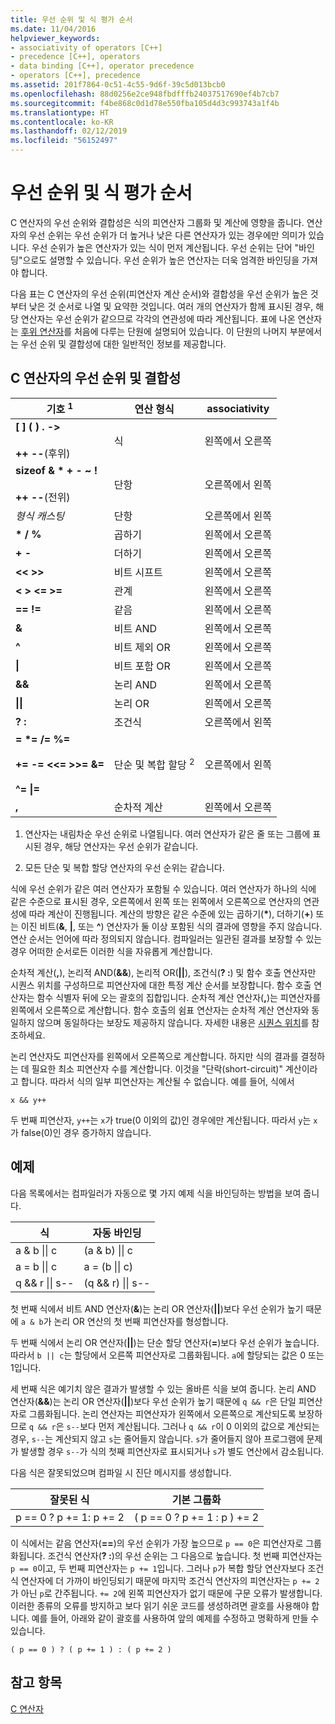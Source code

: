 ```yaml
---
title: 우선 순위 및 식 평가 순서
ms.date: 11/04/2016
helpviewer_keywords:
- associativity of operators [C++]
- precedence [C++], operators
- data binding [C++], operator precedence
- operators [C++], precedence
ms.assetid: 201f7864-0c51-4c55-9d6f-39c5d013bcb0
ms.openlocfilehash: 88d0256e2ce948fbdfffb24037517690ef4b7cb7
ms.sourcegitcommit: f4be868c0d1d78e550fba105d4d3c993743a1f4b
ms.translationtype: HT
ms.contentlocale: ko-KR
ms.lasthandoff: 02/12/2019
ms.locfileid: "56152497"
---
```

# <a name="precedence-and-order-of-evaluation"></a>우선 순위 및 식 평가 순서

C 연산자의 우선 순위와 결합성은 식의 피연산자 그룹화 및 계산에 영향을 줍니다. 연산자의 우선 순위는 우선 순위가 더 높거나 낮은 다른 연산자가 있는 경우에만 의미가 있습니다. 우선 순위가 높은 연산자가 있는 식이 먼저 계산됩니다. 우선 순위는 단어 "바인딩"으로도 설명할 수 있습니다. 우선 순위가 높은 연산자는 더욱 엄격한 바인딩을 가져야 합니다.

다음 표는 C 연산자의 우선 순위(피연산자 계산 순서)와 결합성을 우선 순위가 높은 것부터 낮은 것 순서로 나열 및 요약한 것입니다. 여러 개의 연산자가 함께 표시된 경우, 해당 연산자는 우선 순위가 같으므로 각각의 연관성에 따라 계산됩니다. 표에 나온 연산자는 [후위 연산자](../c-language/postfix-operators.md)를 처음에 다루는 단원에 설명되어 있습니다. 이 단원의 나머지 부분에서는 우선 순위 및 결합성에 대한 일반적인 정보를 제공합니다.

## <a name="precedence-and-associativity-of-c-operators"></a>C 연산자의 우선 순위 및 결합성

|기호 <sup>1</sup>|연산 형식|associativity|
|-------------|-----------------------|-------------------|
|**\[ ] ( ) . ->**<br /><br />**++** **--**(후위)|식|왼쪽에서 오른쪽|
**sizeof & \* + - ~ !**<br /><br />**++ --**(전위)|단항|오른쪽에서 왼쪽|
|*형식 캐스팅*|단항|오른쪽에서 왼쪽|
|**\* / %**|곱하기|왼쪽에서 오른쪽|
|**+ -**|더하기|왼쪽에서 오른쪽|
|**\<\< >>**|비트 시프트|왼쪽에서 오른쪽|
|**\< > \<= >=**|관계|왼쪽에서 오른쪽|
|**== !=**|같음|왼쪽에서 오른쪽|
|**&**|비트 AND|왼쪽에서 오른쪽|
|**^**|비트 제외 OR|왼쪽에서 오른쪽|
|**&#124;**|비트 포함 OR|왼쪽에서 오른쪽|
|**&&**|논리 AND|왼쪽에서 오른쪽|
|**&#124;&#124;**|논리 OR|왼쪽에서 오른쪽|
|**? :**|조건식|오른쪽에서 왼쪽|
|**= \*= /= %=**<br /><br /> **+= -= \<\<= >>= &=**<br /><br /> **^= &#124;=**|단순 및 복합 할당 <sup>2</sup>|오른쪽에서 왼쪽|
|**,**|순차적 계산|왼쪽에서 오른쪽|

1. 연산자는 내림차순 우선 순위로 나열됩니다. 여러 연산자가 같은 줄 또는 그룹에 표시된 경우, 해당 연산자는 우선 순위가 같습니다.

1. 모든 단순 및 복합 할당 연산자의 우선 순위는 같습니다.

식에 우선 순위가 같은 여러 연산자가 포함될 수 있습니다. 여러 연산자가 하나의 식에 같은 수준으로 표시된 경우, 오른쪽에서 왼쪽 또는 왼쪽에서 오른쪽으로 연산자의 연관성에 따라 계산이 진행됩니다. 계산의 방향은 같은 수준에 있는 곱하기(<strong>\*</strong>), 더하기(**+**) 또는 이진 비트(**&**, **&#124;**, 또는 **^**) 연산자가 둘 이상 포함된 식의 결과에 영향을 주지 않습니다. 연산 순서는 언어에 따라 정의되지 않습니다. 컴파일러는 일관된 결과를 보장할 수 있는 경우 어떠한 순서로든 이러한 식을 자유롭게 계산합니다.

순차적 계산(**,**), 논리적 AND(**&&**), 논리적 OR(**||**), 조건식(**? :**) 및 함수 호출 연산자만 시퀀스 위치를 구성하므로 피연산자에 대한 특정 계산 순서를 보장합니다. 함수 호출 연산자는 함수 식별자 뒤에 오는 괄호의 집합입니다. 순차적 계산 연산자(**,**)는 피연산자를 왼쪽에서 오른쪽으로 계산합니다. 함수 호출의 쉼표 연산자는 순차적 계산 연산자와 동일하지 않으며 동일하다는 보장도 제공하지 않습니다. 자세한 내용은 [시퀀스 위치](../c-language/c-sequence-points.md)를 참조하세요.

논리 연산자도 피연산자를 왼쪽에서 오른쪽으로 계산합니다. 하지만 식의 결과를 결정하는 데 필요한 최소 피연산자 수를 계산합니다. 이것을 "단락(short-circuit)" 계산이라고 합니다. 따라서 식의 일부 피연산자는 계산될 수 없습니다. 예를 들어, 식에서

`x && y++`

두 번째 피연산자, `y++`는 `x`가 true(0 이외의 값)인 경우에만 계산됩니다. 따라서 `y`는 `x`가 false(0)인 경우 증가하지 않습니다.

## <a name="examples"></a>예제

다음 목록에서는 컴파일러가 자동으로 몇 가지 예제 식을 바인딩하는 방법을 보여 줍니다.

|식|자동 바인딩|
|----------------|-----------------------|
|a & b &#124;&#124; c|(a & b) &#124;&#124; c|
|a = b &#124;&#124; c|a = (b &#124;&#124; c)|
|q && r &#124;&#124; s--|(q && r) &#124;&#124; s--|

첫 번째 식에서 비트 AND 연산자(**&**)는 논리 OR 연산자(**||**)보다 우선 순위가 높기 때문에 `a & b`가 논리 OR 연산의 첫 번째 피연산자를 형성합니다.

두 번째 식에서 논리 OR 연산자(**||**)는 단순 할당 연산자(**=**)보다 우선 순위가 높습니다. 따라서 `b || c`는 할당에서 오른쪽 피연산자로 그룹화됩니다. `a`에 할당되는 값은 0 또는 1입니다.

세 번째 식은 예기치 않은 결과가 발생할 수 있는 올바른 식을 보여 줍니다. 논리 AND 연산자(**&&**)는 논리 OR 연산자(**||**)보다 우선 순위가 높기 때문에 `q && r`은 단일 피연산자로 그룹화됩니다. 논리 연산자는 피연산자가 왼쪽에서 오른쪽으로 계산되도록 보장하므로 `q && r`은 `s--`보다 먼저 계산됩니다. 그러나 `q && r`이 0 이외의 값으로 계산되는 경우, `s--`는 계산되지 않고 `s`는 줄어들지 않습니다. `s`가 줄어들지 않아 프로그램에 문제가 발생할 경우 `s--`가 식의 첫째 피연산자로 표시되거나 `s`가 별도 연산에서 감소됩니다.

다음 식은 잘못되었으며 컴파일 시 진단 메시지를 생성합니다.

|잘못된 식|기본 그룹화|
|------------------------|----------------------|
|p == 0 ? p += 1: p += 2|( p == 0 ? p += 1 : p ) += 2|

이 식에서는 같음 연산자(**==**)의 우선 순위가 가장 높으므로 `p == 0`은 피연산자로 그룹화됩니다. 조건식 연산자(**? :**)의 우선 순위는 그 다음으로 높습니다. 첫 번째 피연산자는 `p == 0`이고, 두 번째 피연산자는 `p += 1`입니다. 그러나 `p`가 복합 할당 연산자보다 조건식 연산자에 더 가까이 바인딩되기 때문에 마지막 조건식 연산자의 피연산자는 `p += 2`가 아닌 `p`로 간주됩니다. `+= 2`에 왼쪽 피연산자가 없기 때문에 구문 오류가 발생합니다. 이러한 종류의 오류를 방지하고 보다 읽기 쉬운 코드를 생성하려면 괄호를 사용해야 합니다. 예를 들어, 아래와 같이 괄호를 사용하여 앞의 예제를 수정하고 명확하게 만들 수 있습니다.

`( p == 0 ) ? ( p += 1 ) : ( p += 2 )`

## <a name="see-also"></a>참고 항목

[C 연산자](../c-language/c-operators.md)
